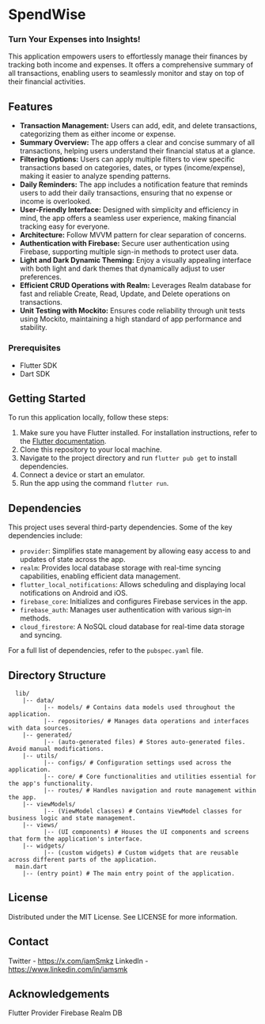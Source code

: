 # SpendWise

<h3>
Turn Your Expenses into Insights!
</h3>

This application empowers users to effortlessly manage their finances by tracking both income and
expenses. It offers a comprehensive summary of all transactions, enabling users to seamlessly
monitor and stay on top of their financial activities.

## Features

- **Transaction Management:** Users can add, edit, and delete transactions, categorizing them as
  either
  income or expense.
- **Summary Overview:** The app offers a clear and concise summary of all transactions, helping
  users
  understand their financial status at a glance.
- **Filtering Options:** Users can apply multiple filters to view specific transactions based on
  categories, dates, or types (income/expense), making it easier to analyze spending patterns.
- **Daily Reminders:** The app includes a notification feature that reminds users to add their daily
  transactions, ensuring that no expense or income is overlooked.
- **User-Friendly Interface:** Designed with simplicity and efficiency in mind, the app offers a
  seamless user experience, making financial tracking easy for everyone.
- **Architecture:** Follow MVVM pattern for clear separation of concerns.
- **Authentication with Firebase:** Secure user authentication using Firebase, supporting multiple
  sign-in methods to protect user data.
- **Light and Dark Dynamic Theming:** Enjoy a visually appealing interface with both light and dark
  themes that dynamically adjust to user preferences.
- **Efficient CRUD Operations with Realm:** Leverages Realm database for fast and reliable Create,
  Read,
  Update, and Delete operations on transactions.
- **Unit Testing with Mockito:** Ensures code reliability through unit tests using Mockito,
  maintaining a high standard of app performance and stability.

### Prerequisites

- Flutter SDK
- Dart SDK

## Getting Started

To run this application locally, follow these steps:

1. Make sure you have Flutter installed. For installation instructions, refer to
   the [Flutter documentation](https://flutter.dev/docs/get-started/install).
2. Clone this repository to your local machine.
3. Navigate to the project directory and run `flutter pub get` to install dependencies.
4. Connect a device or start an emulator.
5. Run the app using the command `flutter run`.

## Dependencies

This project uses several third-party dependencies. Some of the key dependencies include:

- `provider`: Simplifies state management by allowing easy access to and updates of state across the
  app.
- `realm`: Provides local database storage with real-time syncing capabilities, enabling efficient
  data management.
- `flutter_local_notifications`: Allows scheduling and displaying local notifications on Android and
  iOS.
- `firebase_core`: Initializes and configures Firebase services in the app.
- `firebase_auth`: Manages user authentication with various sign-in methods.
- `cloud_firestore`: A NoSQL cloud database for real-time data storage and syncing.

For a full list of dependencies, refer to the `pubspec.yaml` file.

## Directory Structure

      lib/
        |-- data/
              |-- models/ # Contains data models used throughout the application.
              |-- repositories/ # Manages data operations and interfaces with data sources.
        |-- generated/
              |-- (auto-generated files) # Stores auto-generated files. Avoid manual modifications.
        |-- utils/
              |-- configs/ # Configuration settings used across the application.
              |-- core/ # Core functionalities and utilities essential for the app's functionality.
              |-- routes/ # Handles navigation and route management within the app.
        |-- viewModels/
              |-- (ViewModel classes) # Contains ViewModel classes for business logic and state management.
        |-- views/
              |-- (UI components) # Houses the UI components and screens that form the application's interface.
        |-- widgets/
              |-- (custom widgets) # Custom widgets that are reusable across different parts of the application.
      main.dart
        |-- (entry point) # The main entry point of the application.

## License

Distributed under the MIT License. See LICENSE for more information.

## Contact

Twitter - https://x.com/iamSmkz
LinkedIn - https://www.linkedin.com/in/iamsmk

## Acknowledgements

Flutter
Provider
Firebase
Realm DB